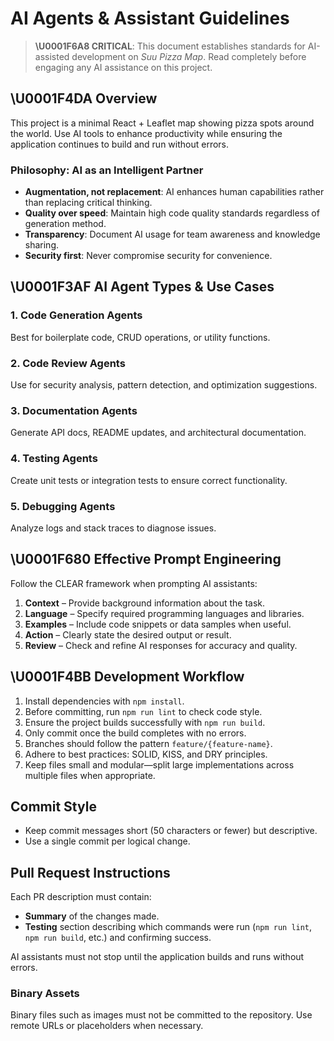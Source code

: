 # AI Agents & Assistant Guidelines

> **\U0001F6A8 CRITICAL**: This document establishes standards for AI-assisted development on *Suu Pizza Map*. Read completely before engaging any AI assistance on this project.

## \U0001F4DA Overview

This project is a minimal React + Leaflet map showing pizza spots around the world. Use AI tools to enhance productivity while ensuring the application continues to build and run without errors.

### Philosophy: AI as an Intelligent Partner

- **Augmentation, not replacement**: AI enhances human capabilities rather than replacing critical thinking.
- **Quality over speed**: Maintain high code quality standards regardless of generation method.
- **Transparency**: Document AI usage for team awareness and knowledge sharing.
- **Security first**: Never compromise security for convenience.

## \U0001F3AF AI Agent Types & Use Cases

### 1. Code Generation Agents
Best for boilerplate code, CRUD operations, or utility functions.

### 2. Code Review Agents
Use for security analysis, pattern detection, and optimization suggestions.

### 3. Documentation Agents
Generate API docs, README updates, and architectural documentation.

### 4. Testing Agents
Create unit tests or integration tests to ensure correct functionality.

### 5. Debugging Agents
Analyze logs and stack traces to diagnose issues.

## \U0001F680 Effective Prompt Engineering

Follow the CLEAR framework when prompting AI assistants:

1. **Context** – Provide background information about the task.
2. **Language** – Specify required programming languages and libraries.
3. **Examples** – Include code snippets or data samples when useful.
4. **Action** – Clearly state the desired output or result.
5. **Review** – Check and refine AI responses for accuracy and quality.

## \U0001F4BB Development Workflow

1. Install dependencies with `npm install`.
2. Before committing, run `npm run lint` to check code style.
3. Ensure the project builds successfully with `npm run build`.
4. Only commit once the build completes with no errors.
5. Branches should follow the pattern `feature/{feature-name}`.
6. Adhere to best practices: SOLID, KISS, and DRY principles.
7. Keep files small and modular—split large implementations across
   multiple files when appropriate.

## Commit Style

- Keep commit messages short (50 characters or fewer) but descriptive.
- Use a single commit per logical change.

## Pull Request Instructions

Each PR description must contain:

- **Summary** of the changes made.
- **Testing** section describing which commands were run (`npm run lint`, `npm run build`, etc.) and confirming success.

AI assistants must not stop until the application builds and runs without errors.

### Binary Assets

Binary files such as images must not be committed to the repository. Use remote
URLs or placeholders when necessary.
